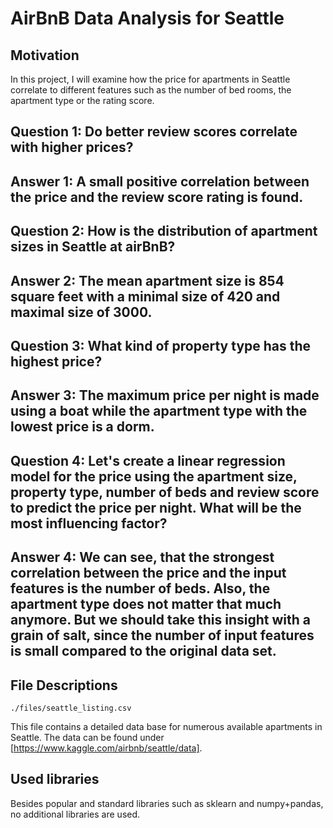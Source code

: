 # AirBnB Data Analysis for Seattle

## Motivation
In this project, I will examine how the price for apartments in Seattle correlate to different features such as the number of bed rooms, the apartment type or the rating score.

## Question 1: Do better review scores correlate with higher prices?
## Answer 1: A small positive correlation between the price and the review score rating is found.

## Question 2: How is the distribution of apartment sizes in Seattle at airBnB?
## Answer 2: The mean apartment size is 854 square feet with a minimal size of 420 and maximal size of 3000.

## Question 3: What kind of property type has the highest price?
## Answer 3: The maximum price per night is made using a boat while the apartment type with the lowest price is a dorm.

## Question 4: Let's create a linear regression model for the price using the apartment size, property type, number of beds and review score to predict the price per night. What will be the most influencing factor?
## Answer 4: We can see, that the strongest correlation between the price and the input features is the number of beds. Also, the apartment type does not matter that much anymore. But we should take this insight with a grain of salt, since the number of input features is small compared to the original data set.


## File Descriptions

```
./files/seattle_listing.csv
```
This file contains a detailed data base for numerous available apartments in Seattle. The data can be found under [https://www.kaggle.com/airbnb/seattle/data].

## Used libraries
Besides popular and standard libraries such as sklearn and numpy+pandas, no additional libraries are used.